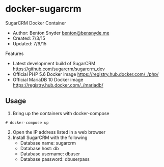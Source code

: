 # docker-sugarcrm
SugarCRM Docker Container

* Author: Benton Snyder <benton@bensnyde.me>
* Created: 7/3/15
* Updated: 7/9/15

Features
* Latest development build of SugarCRM <https://github.com/sugarcrm/sugarcrm_dev>
* Official PHP 5.6 Docker image <https://registry.hub.docker.com/_/php/>
* Official MariaDB 10 Docker image <https://registry.hub.docker.com/_/mariadb/>

## Usage
1. Bring up the containers with docker-compose
```
# docker-compose up
```
2. Open the IP address listed in a web browser
3. Install SugarCRM with the following
    * Database name: sugarcrm
    * Database host: db
    * Database username: dbuser
    * Database password: dbuserpass
